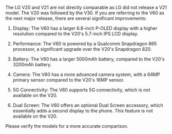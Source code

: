 The LG V20 and V21 are not directly comparable as LG did not release a V21 model. The V20 was followed by the V30. If you are referring to the V60 as the next major release, there are several significant improvements:

1. Display: The V60 has a larger 6.8-inch P-OLED display with a higher resolution compared to the V20's 5.7-inch IPS LCD display.

2. Performance: The V60 is powered by a Qualcomm Snapdragon 865 processor, a significant upgrade over the V20's Snapdragon 820.

3. Battery: The V60 has a larger 5000mAh battery, compared to the V20's 3200mAh battery.

4. Camera: The V60 has a more advanced camera system, with a 64MP primary sensor compared to the V20's 16MP sensor.

5. 5G Connectivity: The V60 supports 5G connectivity, which is not available on the V20.

6. Dual Screen: The V60 offers an optional Dual Screen accessory, which essentially adds a second display to the phone. This feature is not available on the V20. 

Please verify the models for a more accurate comparison.